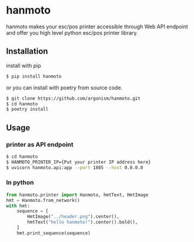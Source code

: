 # hanmoto

hanmoto makes your esc/pos printer accessible through Web API endpoint and offer you high level python esc/pos printer library.

## Installation

install with pip
``` bash
$ pip install hanmoto
```

or you can install with poetry from source code.

``` bash
$ git clone https://github.com/argonism/hanmoto.git
$ cd hanmoto
$ poetry install
```

## Usage

### printer as API endpoint
``` bash
$ cd hanmoto
$ HANMOTO_PRINTER_IP={Put your printer IP address here}
$ uvicorn hanmoto.api:app --port 1885 --host 0.0.0.0
```

### In python

``` python
from hanmoto.printer import Hanmoto, hmtText, HmtImage
hmt = Hanmoto.from_network()
with hmt:
    sequence = [
        HmtImage("../header.png").center(),
        hmtText("hello hanmoto!").center().bold(),
    ]
    hmt.print_sequence(sequence)
```
